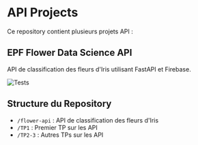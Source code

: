 # API Projects

Ce repository contient plusieurs projets API :

## EPF Flower Data Science API

API de classification des fleurs d'Iris utilisant FastAPI et Firebase.

![Tests](https://github.com/Theo976/API---Webscrapping/actions/workflows/python-app.yml/badge.svg)

## Structure du Repository

- `/flower-api` : API de classification des fleurs d'Iris
- `/TP1` : Premier TP sur les API
- `/TP2-3` : Autres TPs sur les API
